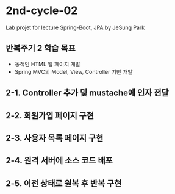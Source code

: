 # 2nd-cycle-02
Lab projet for lecture Spring-Boot, JPA by JeSung Park

## 반복주기 2 학습 목표
* 동적인 HTML 웹 페이지 개발
* Spring MVC의 Model, View, Controller 기반 개발

## 2-1. Controller 추가 및 mustache에 인자 전달

## 2-2. 회원가입 페이지 구현

## 2-3. 사용자 목록 페이지 구현

## 2-4. 원격 서버에 소스 코드 배포

## 2-5. 이전 상태로 원복 후 반복 구현
